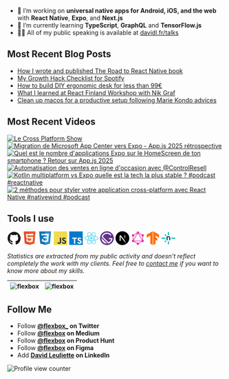 - 🔭 I’m working on **universal native apps for Android, iOS, and the web** with **React Native**, **Expo**, and **Next.js**
- 🌱 I’m currently learning **TypeScript**, **GraphQL** and **TensorFlow.js**
- 👨‍💻 All of my public speaking is available at [davidl.fr/talks](https://davidl.fr/talks)

## Most Recent Blog Posts

<!-- MEDIUM:START -->
- [How I wrote and published The Road to React Native book](https://flexbox.medium.com/how-i-wrote-and-published-the-road-to-react-native-book-7ca80fa2fd88?source=rss-cc5b33b54088------2)
- [My Growth Hack Checklist for Spotify](https://flexbox.medium.com/how-i-got-more-than-4000-followers-on-spotify-ae4bcb6d6e73?source=rss-cc5b33b54088------2)
- [How to build DIY ergonomic desk for less than 99€](https://flexbox.medium.com/how-to-build-diy-ergonomic-desk-for-less-than-99-82fa51a0d98e?source=rss-cc5b33b54088------2)
- [What I learned at React Finland Workshop with Nik Graf](https://medium.com/react-finland/what-i-learned-at-react-finland-workshop-with-nik-graf-99c37dc1d8c1?source=rss-cc5b33b54088------2)
- [Clean up macos for a productive setup following Marie Kondo advices](https://blog.usejournal.com/kondo-your-mac-b2443f2ebc2f?source=rss-cc5b33b54088------2)
<!-- MEDIUM:END -->

## Most Recent Videos

<!-- BEGIN YOUTUBE-CARDS -->
[![Le Cross Platform Show](https://ytcards.demolab.com/?id=cGNybzNFj68&title=Le+Cross+Platform+Show&lang=en&timestamp=1750377978&background_color=%230d1117&title_color=%23ffffff&stats_color=%23dedede&max_title_lines=1&width=250&border_radius=5 "Le Cross Platform Show")](https://www.youtube.com/watch?v=cGNybzNFj68)
[![Migration de Microsoft App Center vers Expo - App.js 2025 rétrospective](https://ytcards.demolab.com/?id=LYnvwLNP1EM&title=Migration+de+Microsoft+App+Center+vers+Expo+-+App.js+2025+r%C3%A9trospective&lang=en&timestamp=1750327237&background_color=%230d1117&title_color=%23ffffff&stats_color=%23dedede&max_title_lines=1&width=250&border_radius=5 "Migration de Microsoft App Center vers Expo - App.js 2025 rétrospective")](https://www.youtube.com/shorts/LYnvwLNP1EM)
[![Quel est le nombre d'applications Expo sur le HomeScreen de ton smartphone ? Retour sur App.js 2025](https://ytcards.demolab.com/?id=zK3VW0ZK7io&title=Quel+est+le+nombre+d%27applications+Expo+sur+le+HomeScreen+de+ton+smartphone+%3F+Retour+sur+App.js+2025&lang=en&timestamp=1750239906&background_color=%230d1117&title_color=%23ffffff&stats_color=%23dedede&max_title_lines=1&width=250&border_radius=5 "Quel est le nombre d'applications Expo sur le HomeScreen de ton smartphone ? Retour sur App.js 2025")](https://www.youtube.com/shorts/zK3VW0ZK7io)
[![Automatisation des ventes en ligne d'occasion avec @ControlResell](https://ytcards.demolab.com/?id=1NB4AvQ8lO0&title=Automatisation+des+ventes+en+ligne+d%27occasion+avec+%40ControlResell&lang=en&timestamp=1750155301&background_color=%230d1117&title_color=%23ffffff&stats_color=%23dedede&max_title_lines=1&width=250&border_radius=5 "Automatisation des ventes en ligne d'occasion avec @ControlResell")](https://www.youtube.com/watch?v=1NB4AvQ8lO0)
[![Kotlin multiplatform vs Expo quelle est la tech la plus stable ?  #podcast #reactnative](https://ytcards.demolab.com/?id=zbZq6BooOsQ&title=Kotlin+multiplatform+vs+Expo+quelle+est+la+tech+la+plus+stable+%3F++%23podcast+%23reactnative&lang=en&timestamp=1750068915&background_color=%230d1117&title_color=%23ffffff&stats_color=%23dedede&max_title_lines=1&width=250&border_radius=5 "Kotlin multiplatform vs Expo quelle est la tech la plus stable ?  #podcast #reactnative")](https://www.youtube.com/shorts/zbZq6BooOsQ)
[![2 méthodes pour styler votre application cross-platform avec React Native #nativewind  #podcast](https://ytcards.demolab.com/?id=FUOXIkb4YMY&title=2+m%C3%A9thodes+pour+styler+votre+application+cross-platform+avec+React+Native+%23nativewind++%23podcast&lang=en&timestamp=1749808825&background_color=%230d1117&title_color=%23ffffff&stats_color=%23dedede&max_title_lines=1&width=250&border_radius=5 "2 méthodes pour styler votre application cross-platform avec React Native #nativewind  #podcast")](https://www.youtube.com/shorts/FUOXIkb4YMY)
<!-- END YOUTUBE-CARDS -->

## Tools I use

<p align="left">
  <img src="https://raw.githubusercontent.com/devicons/devicon/master/icons/github/github-original.svg" alt="git" width="32" height="32"/>
  <img src="https://raw.githubusercontent.com/devicons/devicon/master/icons/html5/html5-original.svg" alt="html5" width="32" height="32"/>
  <img src="https://raw.githubusercontent.com/devicons/devicon/master/icons/css3/css3-original.svg" alt="css3" width="32" height="32"/>

  <img src="https://raw.githubusercontent.com/devicons/devicon/master/icons/javascript/javascript-original.svg" alt="javascript" width="32" height="32"/>
  <img src="https://raw.githubusercontent.com/devicons/devicon/master/icons/typescript/typescript-original.svg" alt="typescript" width="32" height="32"/>
  <img src="https://raw.githubusercontent.com/devicons/devicon/master/icons/react/react-original.svg" alt="react" width="32" height="32"/>
  <img src="https://raw.githubusercontent.com/devicons/devicon/master/icons/gatsby/gatsby-original.svg" alt="gatsby" width="32" height="32"/>
  <img src="https://raw.githubusercontent.com/devicons/devicon/master/icons/nextjs/nextjs-original.svg" alt="nextjs" width="32" height="32"/>
  <img src="https://raw.githubusercontent.com/devicons/devicon/master/icons/graphql/graphql-plain.svg" alt="graphql" width="32" height="32"/>
  <img src="https://raw.githubusercontent.com/devicons/devicon/master/icons/tensorflow/tensorflow-original.svg" alt="tensorflow" width="32" height="32"/>
  <img src="https://raw.githubusercontent.com/devicons/devicon/master/icons/netlify/netlify-original.svg" alt="netlify" width="32" height="32"/>

</p>

<em>Statistics are extracted from my public activity and doesn't reflect completely the work with my clients.</em>
<em>Feel free to <a href="https://davidl.fr/onboading" target="_blank">contact me</a> if you want to know more about my skills.</em>

| <img src="https://github-readme-stats.vercel.app/api?username=flexbox&show_icons=true&theme=buefy" alt="flexbox" />  | <img src="https://github-readme-stats.vercel.app/api/top-langs/?username=flexbox&layout=compact&hide=html&theme=buefy" alt="flexbox" /> |
| ------------- | ------------- |

## Follow Me

- Follow **<a href="https://twitter.com/intent/follow?screen_name=flexbox_">@flexbox_</a> on Twitter**
- Follow **<a href="https://medium.com/@flexbox">@flexbox</a> on Medium**
- Follow **<a href="https://www.producthunt.com/@flexbox">@flexbox</a> on Product Hunt**
- Follow **<a href="https://www.figma.com/@flexbox">@flexbox</a> on Figma**
- Add **<a href="https://www.linkedin.com/in/david-leuliette">David Leuliette</a> on LinkedIn**

![Profile view counter](https://komarev.com/ghpvc/?username=flexbox)

